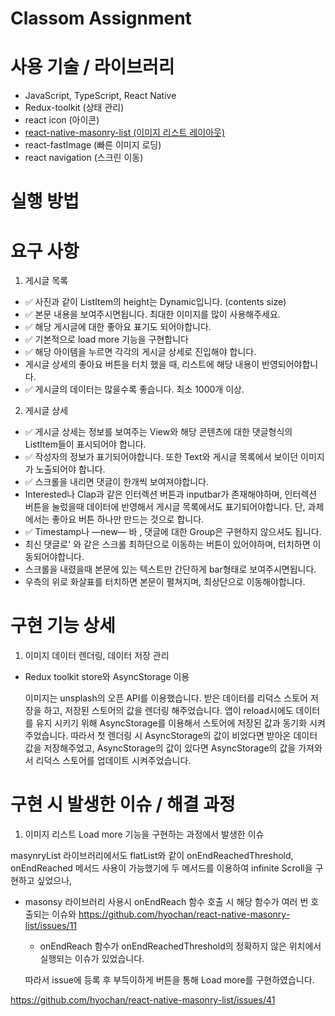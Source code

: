 # Classom Assignment

# 사용 기술 / 라이브러리

- JavaScript, TypeScript, React Native
- Redux-toolkit (상태 관리)
- react icon (아이콘)
- [react-native-masonry-list (이미지 리스트 레이아웃)](https://github.com/hyochan/react-native-masonry-list#readme)
- react-fastImage (빠른 이미지 로딩)
- react navigation (스크린 이동)

# 실행 방법

# 요구 사항

1. 게시글 목록

- ✅ 사진과 같이 ListItem의 height는 Dynamic입니다. (contents size)
- ✅ 본문 내용을 보여주시면됩니다. 최대한 이미지를 많이 사용해주세요.
- ✅ 해당 게시글에 대한 좋아요 표기도 되어야합니다.
- ✅ 기본적으로 load more 기능을 구현합니다
- ✅ 해당 아이템을 누르면 각각의 게시글 상세로 진입해야 합니다.
- 게시글 상세의 좋아요 버튼을 터치 했을 때, 리스트에 해당 내용이 반영되어야합니다.
- ✅ 게시글의 데이터는 많을수록 좋습니다. 최소 1000개 이상.

2. 게시글 상세

- ✅ 게시글 상세는 정보를 보여주는 View와 해당 콘텐츠에 대한 댓글형식의 ListItem들이 표시되어야 합니다.
- ✅ 작성자의 정보가 표기되어야합니다. 또한 Text와 게시글 목록에서 보이던 이미지가 노출되어야 합니다.
- ✅ 스크롤을 내리면 댓글이 한개씩 보여져야합니다.
- Interested나 Clap과 같은 인터렉션 버튼과 inputbar가 존재해야하며, 인터렉션 버튼을 눌렀을때 데이터에 반영해서 게시글 목록에서도 표기되어야합니다.
  단, 과제에서는 좋아요 버튼 하나만 만드는 것으로 합니다.
- ✅ Timestamp나 —new— 바 , 댓글에 대한 Group은 구현하지 않으셔도 됩니다.
- 최신 댓글로' 와 같은 스크롤 최하단으로 이동하는 버튼이 있어야하며, 터치하면 이동되어야합니다.
- 스크롤을 내렸을때 본문에 있는 텍스트만 간단하게 bar형태로 보여주시면됩니다.
- 우측의 위로 화살표를 터치하면 본문이 펼쳐지며, 최상단으로 이동해야합니다.

# 구현 기능 상세

1. 이미지 데이터 렌더링, 데이터 저장 관리

- Redux toolkit store와 AsyncStorage 이용

  이미지는 unsplash의 오픈 API를 이용했습니다. 받은 데이터를 리덕스 스토어 저장을 하고, 저장된 스토어의 값을 렌더링 해주었습니다. 앱이 reload시에도 데이터를 유지 시키기 위해 AsyncStorage를 이용해서 스토어에 저장된 값과 동기화 시켜주었습니다.
  따라서 첫 렌더링 시 AsyncStorage의 값이 비었다면 받아온 데이터 값을 저장해주었고, AsyncStorage의 값이 있다면 AsyncStorage의 값을 가져와서 리덕스 스토어를 업데이트 시켜주었습니다.

# 구현 시 발생한 이슈 / 해결 과정

1. 이미지 리스트 Load more 기능을 구현하는 과정에서 발생한 이슈

masynryList 라이브러리에서도 flatList와 같이 onEndReachedThreshold, onEndReached 메서드 사용이 가능했기에 두 메서드를 이용하여 infinite Scroll을 구현하고 싶었으나,

- masonsy 라이브러리 사용시 onEndReach 함수 호출 시 해당 함수가 여러 번 호출되는 이슈와
  https://github.com/hyochan/react-native-masonry-list/issues/11

  - onEndReach 함수가 onEndReachedThreshold의 정확하지 않은 위치에서 실행되는 이슈가 있었습니다.

  따라서 issue에 등록 후 부득이하게 버튼을 통해 Load more를 구현하였습니다.

https://github.com/hyochan/react-native-masonry-list/issues/41
